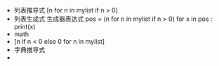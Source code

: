 
- 列表推导式 [n for n in mylist if n > 0]
- 列表生成式 生成器表达式
  pos = (n for n in mylist if n > 0)
  for x in pos :
  ​	print(x)
- math
- [n if n < 0 else 0 for n in mylist]
- 字典推导式
- 

